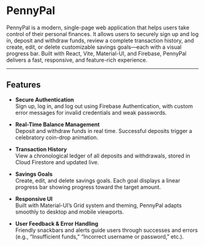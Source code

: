 # PennyPal

PennyPal is a modern, single-page web application that helps users take control of their personal finances. It allows users to securely sign up and log in, deposit and withdraw funds, review a complete transaction history, and create, edit, or delete customizable savings goals—each with a visual progress bar. Built with React, Vite, Material-UI, and Firebase, PennyPal delivers a fast, responsive, and feature-rich experience.

---

## Features

- **Secure Authentication**  
  Sign up, log in, and log out using Firebase Authentication, with custom error messages for invalid credentials and weak passwords.

- **Real-Time Balance Management**  
  Deposit and withdraw funds in real time. Successful deposits trigger a celebratory coin-drop animation.

- **Transaction History**  
  View a chronological ledger of all deposits and withdrawals, stored in Cloud Firestore and updated live.

- **Savings Goals**  
  Create, edit, and delete savings goals. Each goal displays a linear progress bar showing progress toward the target amount.

- **Responsive UI**  
  Built with Material-UI’s Grid system and theming, PennyPal adapts smoothly to desktop and mobile viewports.

- **User Feedback & Error Handling**  
  Friendly snackbars and alerts guide users through successes and errors (e.g., “Insufficient funds,” “Incorrect username or password,” etc.).

